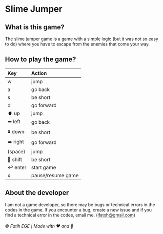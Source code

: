 # Slime Jumper
## What is this game?
The slime jumper game is a game with a simple logic (but it was not so easy to do) where you have to escape from the
enemies that come your way.

## How to play the game?
| Key      | Action            |
|:---------|:------------------|
| w        | jump              |
| a        | go back           |
| s        | be short          |
| d        | go forward        |
| ⬆️ up    | jump              |
| ⬅️ left  | go back           |
| ⬇️ down  | be short          |
| ➡️ right | go forward        |
| (space)  | jump              |
| 🔼 shift | be short          |
| ↩️ enter | start game        |
| x        | pause/resume game |

## About the developer
I am not a game developer, so there may be bugs or technical errors in the codes in the game. If you encounter a bug,
create a new issue and if you find a technical error in the codes, email me. (ifatxh@gmail.com)

###### &copy; Fatih EGE | Made with ❤️ and 🍵

